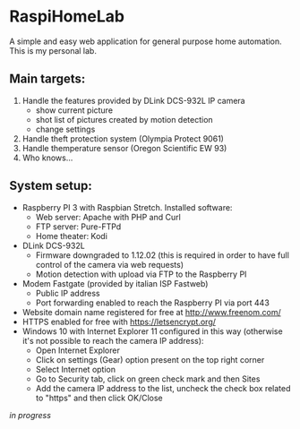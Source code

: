 # RaspiHomeLab
A simple and easy web application for general purpose home automation. This is my personal lab.

## Main targets:
1. Handle the features provided by DLink DCS-932L IP camera
   - show current picture
   - shot list of pictures created by motion detection
   - change settings
1. Handle theft protection system (Olympia Protect 9061)
1. Handle themperature sensor (Oregon Scientific EW 93)
1. Who knows...

## System setup:
- Raspberry PI 3 with Raspbian Stretch. Installed software:
  - Web server: Apache with PHP and Curl
  - FTP server: Pure-FTPd
  - Home theater: Kodi
- DLink DCS-932L
  - Firmware downgraded to 1.12.02 (this is required in order to have full control of the camera via web requests)
  - Motion detection with upload via FTP to the Raspberry PI
- Modem Fastgate (provided by italian ISP Fastweb)
  - Public IP address
  - Port forwarding enabled to reach the Raspberry PI via port 443
- Website domain name registered for free at http://www.freenom.com/
- HTTPS enabled for free with https://letsencrypt.org/
- Windows 10 with Internet Explorer 11 configured in this way (otherwise it's not possible to reach the camera IP address):
  - Open Internet Explorer
  - Click on settings (Gear) option present on the top right corner
  - Select Internet option
  - Go to Security tab, click on green check mark and then Sites
  - Add the camera IP address to the list, uncheck the check box related to "https" and then click OK/Close


*in progress*
